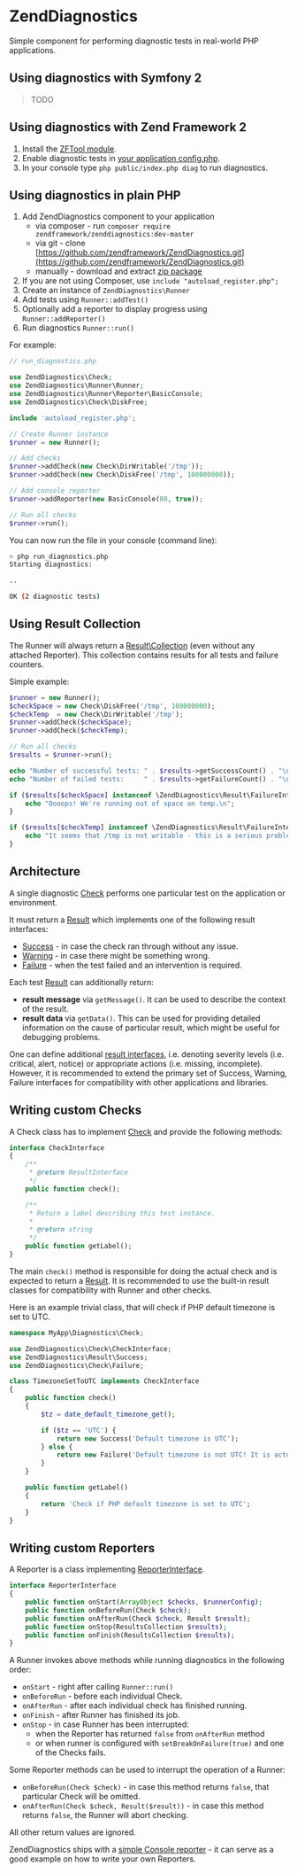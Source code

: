ZendDiagnostics
===============

Simple component for performing diagnostic tests in real-world PHP applications.


## Using diagnostics with Symfony 2

> TODO

## Using diagnostics with Zend Framework 2

1. Install the [ZFTool module](https://github.com/zendframework/ZFTool/pulls).
2. Enable diagnostic tests in [your application config.php](https://github.com/zendframework/ZFTool/blob/master/docs/DIAGNOSTICS.md).
3. In your console type `php public/index.php diag` to run diagnostics.

## Using diagnostics in plain PHP

1. Add ZendDiagnostics component to your application
    * via composer - run `composer require zendframework/zenddiagnostics:dev-master`
    * via git - clone [https://github.com/zendframework/ZendDiagnostics.git](https://github.com/zendframework/ZendDiagnostics.git)
    * manually - download and extract [zip package](https://github.com/zendframework/ZendDiagnostics/archive/master.zip)
2. If you are not using Composer, use `include "autoload_register.php";`
3. Create an instance of `ZendDiagnostics\Runner`
4. Add tests using `Runner::addTest()`
5. Optionally add a reporter to display progress using `Runner::addReporter()`
6. Run diagnostics `Runner::run()`

For example:

````php
// run_diagnostics.php

use ZendDiagnostics\Check;
use ZendDiagnostics\Runner\Runner;
use ZendDiagnostics\Runner\Reporter\BasicConsole;
use ZendDiagnostics\Check\DiskFree;

include 'autoload_register.php';

// Create Runner instance
$runner = new Runner();

// Add checks
$runner->addCheck(new Check\DirWritable('/tmp'));
$runner->addCheck(new Check\DiskFree('/tmp', 100000000));

// Add console reporter
$runner->addReporter(new BasicConsole(80, true));

// Run all checks
$runner->run();

````

You can now run the file in your console (command line):

````bash
> php run_diagnostics.php
Starting diagnostics:

..

OK (2 diagnostic tests)
````


## Using Result Collection

The Runner will always return a [Result\Collection](src/ZendDiagnostics/Result/Collection.php) (even without any
attached Reporter). This collection contains results for all tests and failure counters.

Simple example:

````php
$runner = new Runner();
$checkSpace = new Check\DiskFree('/tmp', 100000000);
$checkTemp  = new Check\DirWritable('/tmp');
$runner->addCheck($checkSpace);
$runner->addCheck($checkTemp);

// Run all checks
$results = $runner->run();

echo "Number of successful tests: " . $results->getSuccessCount() . "\n";
echo "Number of failed tests:     " . $results->getFailureCount() . "\n";

if ($results[$checkSpace] instanceof \ZendDiagnostics\Result\FailureInterface) {
    echo "Oooops! We're running out of space on temp.\n";
}

if ($results[$checkTemp] instanceof \ZendDiagnostics\Result\FailureInterface) {
    echo "It seems that /tmp is not writable - this is a serious problem!\n";
}

````


## Architecture

A single diagnostic [Check](src/ZendDiagnostics/Check/CheckInterface.php) performs one particular
test on the application or environment.

It must return a [Result](src/ZendDiagnostics/Result/ResultInterface.php)
which implements one of the following result interfaces:

 * [Success](src/ZendDiagnostics/Result/SuccessInterface.php) - in case the check ran through without any issue.
 * [Warning](src/ZendDiagnostics/Result/WarningInterface.php) - in case there might be something wrong.
 * [Failure](src/ZendDiagnostics/Result/FailureInterface.php) - when the test failed and an intervention is required.

Each test [Result](src/ZendDiagnostics/Result/ResultInterface.php) can additionally return:

 * **result message** via `getMessage()`. It can be used to describe the context of the result.
 * **result data** via `getData()`. This can be used for providing detailed information on the cause of particular
 result, which might be useful for debugging problems.


One can define additional [result interfaces](src/ZendDiagnostics/Result/ResultInterface.php), i.e. denoting
severity levels (i.e. critical, alert, notice) or appropriate actions (i.e. missing, incomplete). However, it
is recommended to extend the primary set of Success, Warning, Failure interfaces for compatibility with other
applications and libraries.


## Writing custom Checks

A Check class has to implement [Check](src/ZendDiagnostics/Check/CheckInterface.php) and provide the following methods:

````php
interface CheckInterface
{
    /**
     * @return ResultInterface
     */
    public function check();

    /**
     * Return a label describing this test instance.
     *
     * @return string
     */
    public function getLabel();
}
````

The main `check()` method is responsible for doing the actual check and is expected to return a
[Result](src/ZendDiagnostics/Result/ResultInterface.php). It is recommended to use the built-in result classes for
compatibility with Runner and other checks.

Here is an example trivial class, that will check if PHP default timezone is set to UTC.

````php
namespace MyApp\Diagnostics\Check;

use ZendDiagnostics\Check\CheckInterface;
use ZendDiagnostics\Result\Success;
use ZendDiagnostics\Check\Failure;

class TimezoneSetToUTC implements CheckInterface
{
    public function check()
    {
        $tz = date_default_timezone_get();

        if ($tz == 'UTC') {
            return new Success('Default timezone is UTC');
        } else {
            return new Failure('Default timezone is not UTC! It is actually ' . $tz);
        }
    }

    public function getLabel()
    {
        return 'Check if PHP default timezone is set to UTC';
    }
}
````

## Writing custom Reporters

A Reporter is a class implementing [ReporterInterface](src/ZendDiagnostics/Runner/Reporter/ReporterInterface.php).

````php
interface ReporterInterface
{
    public function onStart(ArrayObject $checks, $runnerConfig);
    public function onBeforeRun(Check $check);
    public function onAfterRun(Check $check, Result $result);
    public function onStop(ResultsCollection $results);
    public function onFinish(ResultsCollection $results);
}
````

A Runner invokes above methods while running diagnostics in the following order:

 * `onStart` - right after calling `Runner::run()`
 * `onBeforeRun` - before each individual Check.
 * `onAfterRun` - after each individual check has finished running.
 * `onFinish` - after Runner has finished its job.
 * `onStop` - in case Runner has been interrupted:
     * when the Reporter has returned `false` from `onAfterRun` method
     * or when runner is configured with `setBreakOnFailure(true)` and one of the Checks fails.


Some Reporter methods can be used to interrupt the operation of a Runner:

 * `onBeforeRun(Check $check)` - in case this method returns `false`, that particular Check will be omitted.
 * `onAfterRun(Check $check, Result($result))` - in case this method returns `false`, the Runner will abort checking.

All other return values are ignored.

ZendDiagnostics ships with a [simple Console reporter](src/ZendDiagnostics/Runner/Reporter/BasicConsole.php) - it
can serve as a good example on how to write your own Reporters.


